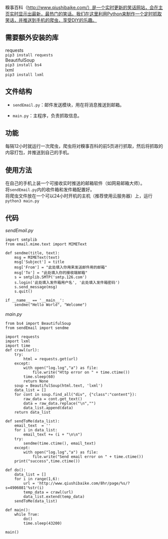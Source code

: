 糗事百科（http://www.qiushibaike.com/）是一个实时更新的笑话网站，会在主页实时显示出最新，最热门的笑话。我们在这里利用Python来制作一个定时抓取笑话，并推送到手机的爬虫，享受DIY的乐趣。  
<!--more-->  
## 需要额外安装的库  
requests  
`pip3 install requests`  
BeautifulSoup  
`pip3 install bs4`  
lxml  
`pip3 install lxml`
## 文件结构  
* `sendEmail.py`：邮件发送模块，用在将消息推送到邮箱。  
  
* `main.py`：主程序，负责抓取信息。  

## 功能
每隔12小时就运行一次爬虫，爬虫将对糗事百科的前5页进行抓取，然后将抓取的内容打包，并推送到自己的手机。  
## 使用方法  
在自己的手机上装一个可接收实时推送的邮箱软件（如网易邮箱大师）。  
将`sendEmail.py`内的收件箱和发件箱配置好。  
将爬虫文件放在一个可以24小时开机的主机（推荐使用云服务器）上，运行`python3 main.py`
## 代码
*sendEmail.py*  
```
import smtplib
from email.mime.text import MIMEText

def sendme(title, text):
    msg = MIMEText(text)
    msg['Subject'] = title
    msg['From'] = "此处填入你用来发送邮件用的邮箱"
    msg['To'] = "此处填入你的接收端邮箱"
    s = smtplib.SMTP('smtp.126.com')
    s.login('此处填入发件箱用户名', '此处填入发件箱密码')
    s.send_message(msg)
    s.quit()

if __name__ == '__main__':
    sendme("Hello World", "Welcome")

```  

*main.py*  
```
from bs4 import BeautifulSoup
from sendEmail import sendme

import requests
import lxml
import time
def crawl(url):
    try:
        html = requests.get(url)
    except:
        with open("log.log","a") as file:
            file.write("Http error on " + time.ctime())
        time.sleep(60)
        return None
    soup = BeautifulSoup(html.text, 'lxml')
    data_list = []
    for cont in soup.find_all("div", {"class":"content"}):
        raw_data = cont.get_text()
        data = raw_data.replace("\n","")
        data_list.append(data)
    return data_list

def sendToMe(data_list):
    email_text  = ''
    for i in data_list:
        email_text += (i + "\n\n")
    try:
        sendme(time.ctime(), email_text)
    except:
        with open("log.log","a") as file:
            file.write("Send email error on " + time.ctime())
    print("success",time.ctime())
    
def do():
    data_list = []
    for i in range(1,6):
        url = 'http://www.qiushibaike.com/8hr/page/%s/?s=4906081'%str(i)
        temp_data = crawl(url)
        data_list.extend(temp_data)
    sendToMe(data_list)
    
def main():
    while True:
        do()
        time.sleep(43200)

main()

```  
   
